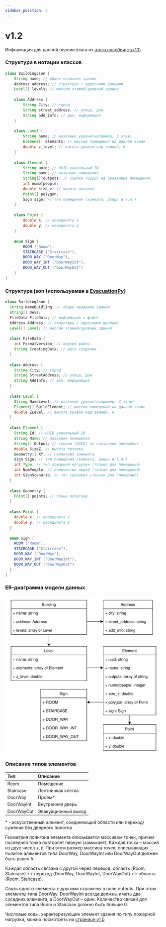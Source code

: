 ```yaml
---
sidebar_position: 3
---
```


# v1.2

Информация для данной версии взята из [этого пособия(стр.10)](http://elibrary.udsu.ru/xmlui/bitstream/handle/123456789/21812/306%d0%bb%d0%b1_1000983698_06.06.2023.pdf)

### Структура в нотации классов
```java
class BuildingJson {
    String name; // общее название здания
    Address address; // структура с адресными данными
    Level[] levels; // массив этажей/уровней здания
    
    class Address {
        String City; // город
        String street_address; // улица, дом
        String add_info; // доп. информация
    }
    
    class Level {
        String name; // название уровня(например, 3 этаж)
        Element[] elements; // массив помещений на данном этаже
        double z_level; // высота уровня над землей, м
    }
    
    class Element {
        String uuid; // UUID уникальный ID
        String name; // название помещения
        String[] outputs; // ссылки (UUID) на связанные помещения
        int numofpeople;
        double size_z; // высота потолка
        Point[] polygon;
        Sign sign; // тип помещения (комната, дверь и т.п.)
    }
    
    class Point {
        double x; // координата x
        double y; // координата y
    }
    
    enum Sign {
        ROOM ("Room"),
        STAIRCASE ("Staircase"),
        DOOR_WAY ("DoorWay"),
        DOOR_WAY_INT ("DoorWayInt"),
        DOOR_WAY_OUT ("DoorWayOut")
    }
}
```

### Структура json (используемая в [EvacuationPy](https://github.com/bvchirkov/EvacuationPy))
```java
class BuildingJson {
  String NameBuidling; // общее название здания
  String[] Devs;
  FileData FileData; // информация о файле
  Address Address; // структура с адресными данными
  Level[] Level; // массив этажей/уровней здания
  
  class FileData {
    int FormatVersion; // версия файла
    String CreatingData; // дата создания
  }
  
  class Address {
    String City; // город
    String StreetAddress; // улица, дом
    String AddInfo; // доп. информация
  }
  
  class Level {
    String NameLevel; // название уровня(например, 3 этаж)
    Element[] BuildElement; // массив помещений на данном этаже
    double ZLevel; // высота уровня над землей, м
  }
  
  class Element {
    String Id; // UUID уникальный ID
    String Name; // название помещения
    String[] Output; // ссылки (UUID) на связанные помещения
    double SizeZ; // высота потолка
    Geometry[] XY; // геометрия элемента
    Sign Sign; // тип помещения (комната, дверь и т.п.)
    int Type; // тип пожарной нагрузки (только для помещений)
    int NumPeople; // количество людей (только для помещений)
    int SignScenario; // тип сценария (только для помещений)
  }
  
  class Geometry {
    Point[] points; // точки полигона
  }
  
  class Point {
    double x; // координата x
    double y; // координата y
  }
  
  enum Sign {
    ROOM ("Room"),
    STAIRCASE ("Staircase"),
    DOOR_WAY ("DoorWay"),
    DOOR_WAY_INT ("DoorWayInt"),
    DOOR_WAY_OUT ("DoorWayOut")
  }
}
```

### ER-диаграмма модели данных
![ER-диаграмма модели данных](/img/er-diagram_v1.2.png)

### Описание типов элементов

| Тип  | Описание          |
|:-----|:------------------|
| Room | Помещение         |
| Staircase | Лестничкая клетка |
| DoorWay | Проём* |
| DoorWayInt | Внутренняя дверь |
| DoorWayOut | Эвакуационный выход |
\* - искусственный элемент, соединяющий области или переход/сужение без дверного полотна

Геометрия полигона элемента описывается массивом точек,
причем последняя точка повторяет первую (замыкает). Каждая
точка – массив из двух чисел 𝑥, 𝑦. При этом размер
массива точек, описывающих полигон элементов типа DoorWay,
DoorWayInt или DoorWayOut должен быть равен 5.

Каждая область связана с другой через переход:
область (Room, Staircase) ↔ переход (DoorWay, DoorWayInt,
DoorWayOut) ↔ область (Room, Staircase).

Связь одного элемента с другими отражены в поле outputs.
При этом элементы типа DoorWay, DoorWayInt всегда должны
иметь два соседних элемента, а DoorWayOut – один. Количество
связей для элементов типа Room и Staircase должно быть
больше 0.

Числовые коды, характеризующие элемент здания по типу
пожарной нагрузки, можно посмотреть на [странице v1.0](/docs/bim-structure/v1.0.md)
